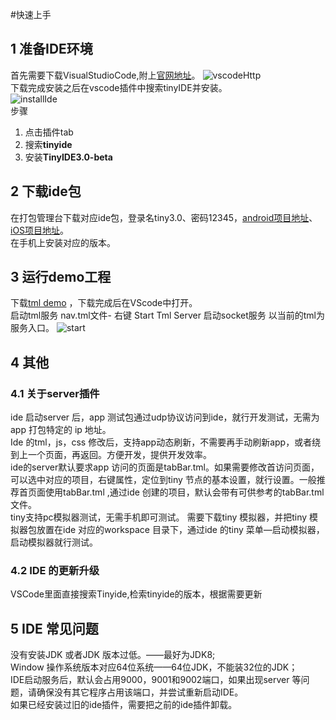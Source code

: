 #快速上手
## 1 准备IDE环境  
首先需要下载VisualStudioCode,附上[官网地址](https://code.visualstudio.com/)。
![vscodeHttp](/vscode-http.jpg)  
下载完成安装之后在vscode插件中搜索tinyIDE并安装。  
![installIde](/vscode-install-ide.jpg)  
步骤  
1. 点击插件tab  
2. 搜索**tinyide**  
3. 安装**TinyIDE3.0-beta**

## 2 下载ide包
在打包管理台下载对应ide包，登录名tiny3.0、密码12345，[android项目地址](https://p.mtiny.cn:8888/dist/#/applicatList/projectInfo?projects=633)、[iOS项目地址](https://p.mtiny.cn:8888/dist/#/applicatList/projectInfo?projects=639)。  
在手机上安装对应的版本。  
  
## 3 运行demo工程  
 下载[tml demo](https://p.mtiny.cn:9443/laijp/Tiny3.0TmlExample) ，下载完成后在VScode中打开。  
 启动tml服务 nav.tml文件- 右键 Start Tml Server 启动socket服务 以当前的tml为服务入口。 
 ![start](/vscode-start-tml.gif)  
 
## 4 其他  
### 4.1 关于server插件
ide 启动server 后，app 测试包通过udp协议访问到ide，就行开发测试，无需为app 打包特定的 ip 地址。  
Ide 的tml，js，css 修改后，支持app动态刷新，不需要再手动刷新app，或者绕到上一个页面，再返回。方便开发，提供开发效率。  
ide的server默认要求app 访问的页面是tabBar.tml。如果需要修改首访问页面，可以选中对应的项目，右键属性，定位到tiny 节点的基本设置，就行设置。一般推荐首页面使用tabBar.tml ,通过ide 创建的项目，默认会带有可供参考的tabBar.tml 文件。  
tiny支持pc模拟器测试，无需手机即可测试。 需要下载tiny 模拟器，并把tiny 模拟器包放置在ide 对应的workspace 目录下，通过ide 的tiny 菜单—启动模拟器，启动模拟器就行测试。  

### 4.2 IDE 的更新升级
VSCode里面直接搜索Tinyide,检索tinyide的版本，根据需要更新

## 5 IDE 常见问题
没有安装JDK 或者JDK 版本过低。——最好为JDK8;  
Window 操作系统版本对应64位系统——64位JDK，不能装32位的JDK；  
IDE启动服务后，默认会占用9000，9001和9002端口，如果出现server 等问题，请确保没有其它程序占用该端口，并尝试重新启动IDE。    
如果已经安装过旧的ide插件，需要把之前的ide插件卸载。
